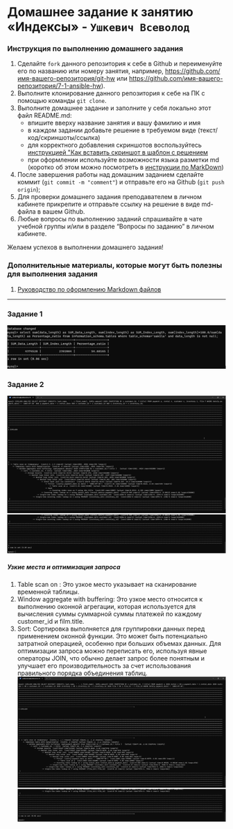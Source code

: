 # Домашнее задание к занятию «Индексы» - `Ушкевич Всеволод`


### Инструкция по выполнению домашнего задания

   1. Сделайте `fork` данного репозитория к себе в Github и переименуйте его по названию или номеру занятия, например, https://github.com/имя-вашего-репозитория/git-hw или  https://github.com/имя-вашего-репозитория/7-1-ansible-hw).
   2. Выполните клонирование данного репозитория к себе на ПК с помощью команды `git clone`.
   3. Выполните домашнее задание и заполните у себя локально этот файл README.md:
      - впишите вверху название занятия и вашу фамилию и имя
      - в каждом задании добавьте решение в требуемом виде (текст/код/скриншоты/ссылка)
      - для корректного добавления скриншотов воспользуйтесь [инструкцией "Как вставить скриншот в шаблон с решением](https://github.com/netology-code/sys-pattern-homework/blob/main/screen-instruction.md)
      - при оформлении используйте возможности языка разметки md (коротко об этом можно посмотреть в [инструкции  по MarkDown](https://github.com/netology-code/sys-pattern-homework/blob/main/md-instruction.md))
   4. После завершения работы над домашним заданием сделайте коммит (`git commit -m "comment"`) и отправьте его на Github (`git push origin`);
   5. Для проверки домашнего задания преподавателем в личном кабинете прикрепите и отправьте ссылку на решение в виде md-файла в вашем Github.
   6. Любые вопросы по выполнению заданий спрашивайте в чате учебной группы и/или в разделе “Вопросы по заданию” в личном кабинете.

Желаем успехов в выполнении домашнего задания!

### Дополнительные материалы, которые могут быть полезны для выполнения задания

1. [Руководство по оформлению Markdown файлов](https://gist.github.com/Jekins/2bf2d0638163f1294637#Code)

---

### Задание 1

![img1](122/1y.png)


### Задание 2

![img2](122/2y.png)
![img3](122/3y.png)
##### Узкие места и оптимизация запроса
1. Table scan on <temporary>: Это узкое место указывает на сканирование временной таблицы.
2. Window aggregate with buffering: Это узкое место относится к выполнению оконной агрегации, которая используется для вычисления суммы суммарной суммы платежей по каждому customer_id и film.title.
3. Sort: Сортировка выполняется для группировки данных перед применением оконной функции. Это может быть потенциально затратной операцией, особенно при больших объемах данных.
Для оптимизации запроса можно переписать его, используя явные операторы JOIN, что обычно делает запрос более понятным и улучшает его производительность за счет использования правильного порядка объединения таблиц.
![img4](122/4y.png)
![img5](122/5y.png)
